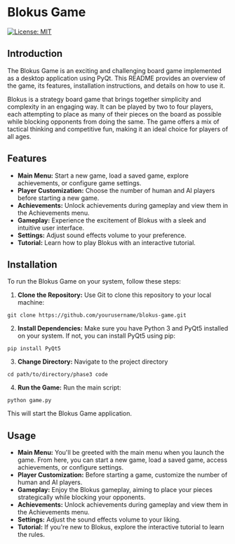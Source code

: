 # Blokus Game
[![License: MIT](https://img.shields.io/badge/License-MIT-yellow.svg)](https://opensource.org/licenses/MIT)
## Introduction
The Blokus Game is an exciting and challenging board game implemented as a desktop application using PyQt. This README provides an overview of the game, its features, installation instructions, and details on how to use it.

Blokus is a strategy board game that brings together simplicity and complexity in an engaging way. It can be played by two to four players, each attempting to place as many of their pieces on the board as possible while blocking opponents from doing the same. The game offers a mix of tactical thinking and competitive fun, making it an ideal choice for players of all ages.

## Features
- **Main Menu:** Start a new game, load a saved game, explore achievements, or configure game settings.
- **Player Customization:** Choose the number of human and AI players before starting a new game.
- **Achievements:** Unlock achievements during gameplay and view them in the Achievements menu.
- **Gameplay:** Experience the excitement of Blokus with a sleek and intuitive user interface.
- **Settings:** Adjust sound effects volume to your preference.
- **Tutorial:** Learn how to play Blokus with an interactive tutorial.
  
## Installation
To run the Blokus Game on your system, follow these steps:

1. **Clone the Repository:** Use Git to clone this repository to your local machine:

```
git clone https://github.com/yourusername/blokus-game.git
```
2. **Install Dependencies:** Make sure you have Python 3 and PyQt5 installed on your system. If not, you can install PyQt5 using pip:
```
pip install PyQt5
```
3. **Change Directory:** Navigate to the project directory
```
cd path/to/directory/phase3 code
```
4. **Run the Game:** Run the main script:
```
python game.py
```
This will start the Blokus Game application.

## Usage
- **Main Menu:** You'll be greeted with the main menu when you launch the game. From here, you can start a new game, load a saved game, access achievements, or configure settings.
- **Player Customization:** Before starting a game, customize the number of human and AI players.
- **Gameplay:** Enjoy the Blokus gameplay, aiming to place your pieces strategically while blocking your opponents.
- **Achievements:** Unlock achievements during gameplay and view them in the Achievements menu.
- **Settings:** Adjust the sound effects volume to your liking.
- **Tutorial:** If you're new to Blokus, explore the interactive tutorial to learn the rules.
